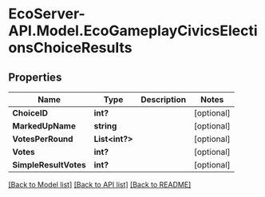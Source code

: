 # EcoServer-API.Model.EcoGameplayCivicsElectionsChoiceResults
## Properties

Name | Type | Description | Notes
------------ | ------------- | ------------- | -------------
**ChoiceID** | **int?** |  | [optional] 
**MarkedUpName** | **string** |  | [optional] 
**VotesPerRound** | **List&lt;int?&gt;** |  | [optional] 
**Votes** | **int?** |  | [optional] 
**SimpleResultVotes** | **int?** |  | [optional] 

[[Back to Model list]](../README.md#documentation-for-models) [[Back to API list]](../README.md#documentation-for-api-endpoints) [[Back to README]](../README.md)

